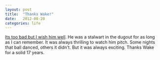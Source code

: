 ```yaml
---
layout: post
title:  "Thanks Wake!"
date:   2012-08-20
categories: life
---
```


[Its too bad but I wish him well][1].  He was a stalwart in the dugout for as long as I can remember.  It was always thrilling to watch him pitch.  Some nights that ball danced, others it didn't.  But it was always exciting.  Thanks Wake for a solid 17 years.

[1]: http://espn.go.com/boston/mlb/story/_/id/7585718/tim-wakefield-retire-17-seasons-boston-red-sox